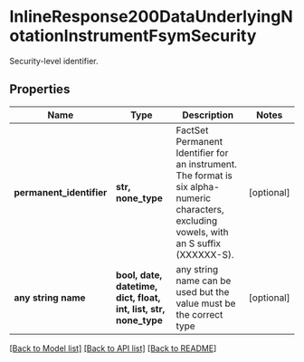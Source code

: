 # InlineResponse200DataUnderlyingNotationInstrumentFsymSecurity

Security-level identifier.

## Properties
Name | Type | Description | Notes
------------ | ------------- | ------------- | -------------
**permanent_identifier** | **str, none_type** | FactSet Permanent Identifier for an instrument. The format is six alpha-numeric characters, excluding vowels, with an S suffix (XXXXXX-S). | [optional] 
**any string name** | **bool, date, datetime, dict, float, int, list, str, none_type** | any string name can be used but the value must be the correct type | [optional]

[[Back to Model list]](../README.md#documentation-for-models) [[Back to API list]](../README.md#documentation-for-api-endpoints) [[Back to README]](../README.md)


